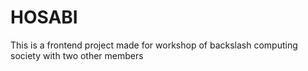 # HOSABI
This is a frontend project made for workshop of backslash computing society with two other members
